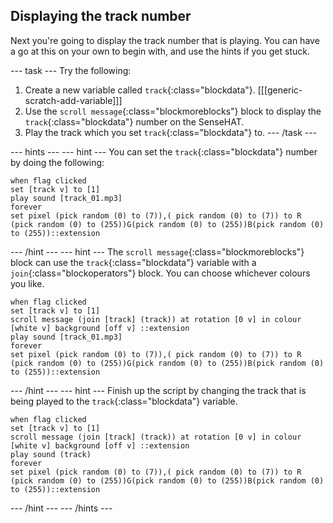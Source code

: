 ## Displaying the track number

Next you're going to display the track number that is playing. You can have a go at this on your own to begin with, and use the hints if you get stuck.

--- task ---
Try the following:
1. Create a new variable called `track`{:class="blockdata"}.
   [[[generic-scratch-add-variable]]]
2.  Use the `scroll message`{:class="blockmoreblocks"} block to display the `track`{:class="blockdata"} number on the SenseHAT.
3. Play the track which you set `track`{:class="blockdata"} to.
--- /task ---

--- hints --- --- hint ---
You can set the `track`{:class="blockdata"} number by doing the following:
```blocks
when flag clicked
set [track v] to [1]
play sound [track_01.mp3]
forever
set pixel (pick random (0) to (7)),( pick random (0) to (7)) to R (pick random (0) to (255))G(pick random (0) to (255))B(pick random (0) to (255))::extension
```
--- /hint --- --- hint ---
The `scroll message`{:class="blockmoreblocks"} block can use the `track`{:class="blockdata"} variable with a `join`{:class="blockoperators"} block. You can choose whichever colours you like.
```blocks
when flag clicked
set [track v] to [1]
scroll message (join [track] (track)) at rotation [0 v] in colour [white v] background [off v] ::extension
play sound [track_01.mp3]
forever
set pixel (pick random (0) to (7)),( pick random (0) to (7)) to R (pick random (0) to (255))G(pick random (0) to (255))B(pick random (0) to (255))::extension
```
--- /hint --- --- hint ---
Finish up the script by changing the track that is being played to the `track`{:class="blockdata"} variable.
```blocks
when flag clicked
set [track v] to [1]
scroll message (join [track] (track)) at rotation [0 v] in colour [white v] background [off v] ::extension
play sound (track)
forever
set pixel (pick random (0) to (7)),( pick random (0) to (7)) to R (pick random (0) to (255))G(pick random (0) to (255))B(pick random (0) to (255))::extension
```
--- /hint --- --- /hints ---
